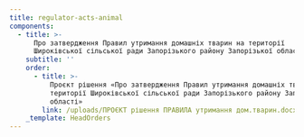 ```yaml
---
title: regulator-acts-animal
components:
  - title: >-
      Про затвердження Правил утримання домашніх тварин на території
      Широківської сільської ради Запорізького району Запорізької області
    subtitle: ''
    order:
      - title: >-
          Проєкт рішення «Про затвердження Правил утримання домашніх тварин на
          території Широківської сільської ради Запорізького району Запорізької
          області»
        link: /uploads/ПРОЄКТ рішення ПРАВИЛА утримання дом.тварин.docx
    _template: HeadOrders
---
```


